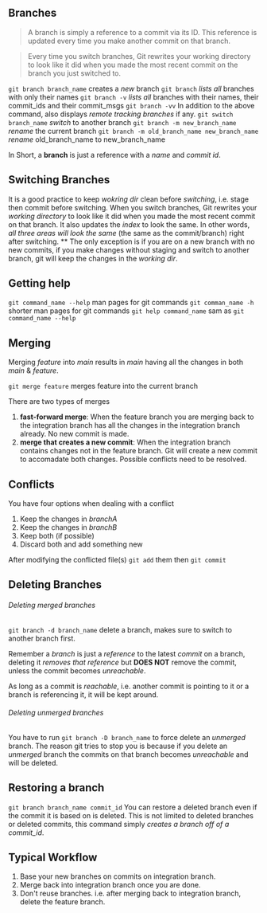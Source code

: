 ## Branches
> A branch is simply a reference to a commit via its ID. This reference is updated every time you make another commit on that branch.

> Every time you switch branches, Git rewrites your working directory to look like it did when you made the most recent commit on the branch you just switched to.

`git branch branch_name` creates a *new* branch
`git branch` *lists all* branches with only their names
`git branch -v` *lists all* branches with their names, their commit_ids and their commit_msgs
`git branch -vv` In addition to the above command, also displays *remote tracking branches* if any.
`git switch branch_name` *switch* to another branch
`git branch -m new_branch_name` *rename* the current branch
`git branch -m old_branch_name new_branch_name` *rename* old_branch_name to new_branch_name

In Short, a **branch** is just a reference with a *name* and *commit id*.

## Switching Branches
It is a good practice to keep *wokring dir* clean before *switching*, i.e. stage then commit before switching.
When you switch branches, Git rewrites your *working directory* to look like it did when you made the most recent commit on that branch. It also updates the *index* to look the same. 
In other words, *all three areas will look the same* (the same as the commit/branch) right after switching.
\*\* The only exception is if you are on a new branch with no new commits, if you make changes without staging and switch to another branch, git will keep the changes in the *working dir*.

## Getting help
`git command_name --help` man pages for git commands
`git comman_name -h` shorter man pages for git commands
`git help command_name` sam as `git command_name --help`

## Merging
Merging *feature* into *main* results in *main* having all the changes in both *main* & *feature*.

`git merge feature` merges feature into the current branch

There are two types of merges
1. **fast-forward merge**: When the feature branch you are merging back to the integration branch has all the changes in the integration branch already. No new commit is made.
2. **merge that creates a new commit**: When the integration branch contains changes not in the feature branch. Git will create a new commit to accomadate both changes. Possible conflicts need to be resolved. 

## Conflicts
You have four options when dealing with a conflict
1. Keep the changes in *branchA*
2. Keep the changes in *branchB*
3. Keep both (if possible)
4. Discard both and add something new

After modifying the conflicted file(s) `git add` them then `git commit`

## Deleting Branches
###### Deleting merged branches
`git branch -d branch_name` delete a branch, makes sure to switch to another branch first.

Remember a *branch* is just a *reference* to the latest *commit* on a branch, deleting it *removes that reference* but **DOES NOT** remove the commit, unless the commit becomes *unreachable*.

As long as a commit is *reachable*, i.e. another commit is pointing to it or a branch is referencing it, it will be kept around.
###### Deleting unmerged branches
You have to run `git branch -D branch_name` to force delete an *unmerged* branch.
The reason git tries to stop you is because if you delete an *unmerged* branch the commits on that branch becomes *unreachable* and will be deleted.

## Restoring a branch
`git branch branch_name commit_id` You can restore a deleted branch even if the commit it is based on is deleted. This is not limited to deleted branches or deleted commits, this command simply *creates a branch off of a commit_id*.

## Typical Workflow
1. Base your new branches on commits on integration branch.
2. Merge back into integration branch once you are done.
3. Don't reuse branches. i.e. after merging back to integration branch, delete the feature branch.
